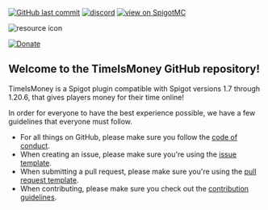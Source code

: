 [![GitHub last commit](https://img.shields.io/github/last-commit/mastercake10/TimeIsMoney.svg)](https://github.com/mastercake10/TimeIsMoney/commits/master)
[![discord](https://discordapp.com/api/guilds/330725294749122561/widget.png)](https://discord.gg/3xgsPh8)
[![view on SpigotMC](https://img.shields.io/badge/view%20on-spigotmc-orange.svg)](https://www.spigotmc.org/resources/time-is-money.12409/)

![resource icon](https://www.spigotmc.org/data/resource_icons/12/12409.jpg?1442674788)

[![Donate](https://img.shields.io/badge/Donate-PayPal-green.svg)](https://www.paypal.com/cgi-bin/webscr?cmd=_s-xclick&hosted_button_id=5ATDE93C6J3WE&source=url)

## Welcome to the TimeIsMoney GitHub repository!
TimeIsMoney is a Spigot plugin compatible with Spigot versions 1.7 through 1.20.6, that gives players money for their time online!

In order for everyone to have the best experience possible, we have a few guidelines that everyone must follow.    
- For all things on GitHub, please make sure you follow the [code of conduct](CODE_OF_CONDUCT.md).  
- When creating an issue, please make sure you're using the [issue template](ISSUE_TEMPLATE.md).  
- When submitting a pull request, please make sure you're using the [pull request template](PULL_REQUEST_TEMPLATE.md).
- When contributing, please make sure you check out the [contribution guidelines](CONTRIBUTING.md).  
